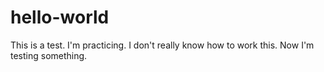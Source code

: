 hello-world
===========

This is a test.
I'm practicing. I don't really know how to work this.
Now I'm testing something.